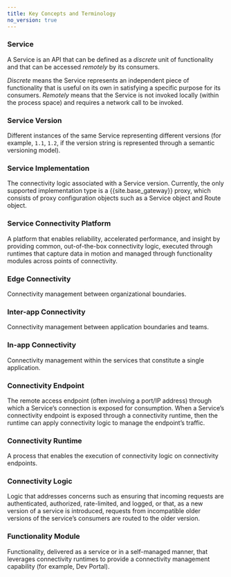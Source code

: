 ```yaml
---
title: Key Concepts and Terminology
no_version: true
---
```

<!-- vale off -->
### Service

A Service is an API that can be defined as a *discrete* unit of functionality
and that can be accessed *remotely* by its consumers.

*Discrete* means the Service represents an independent piece of functionality
that is useful on its own in satisfying a specific purpose for its consumers.
*Remotely* means that the Service is not invoked locally (within the process
space) and requires a network call to be invoked.  

### Service Version

Different instances of the same Service representing different versions (for
example, `1.1`, `1.2`, if the version string is represented through a
semantic versioning model).

### Service Implementation

The connectivity logic associated with a Service version. Currently, the only
supported implementation type is a {{site.base_gateway}} proxy, which
consists of proxy configuration objects such as a Service object and Route
object.  

### Service Connectivity Platform

A platform that enables reliability, accelerated performance, and insight by
providing common, out-of-the-box connectivity logic, executed through runtimes
that capture data in motion and managed through functionality modules across
points of connectivity.

### Edge Connectivity

Connectivity management between organizational boundaries.

### Inter-app Connectivity

Connectivity management between application boundaries and teams.

### In-app Connectivity

Connectivity management within the services that constitute a single
application.

### Connectivity Endpoint

The remote access endpoint (often involving a port/IP address) through which
a Service’s connection is exposed for consumption. When a Service’s connectivity
endpoint is exposed through a connectivity runtime, then the runtime can apply
connectivity logic to manage the endpoint’s traffic.

### Connectivity Runtime

A process that enables the execution of connectivity logic on connectivity
endpoints.

### Connectivity Logic

Logic that addresses concerns such as ensuring that incoming requests are
authenticated, authorized, rate-limited, and logged, or that, as a new version
of a service is introduced, requests from incompatible older versions of the
service’s consumers are routed to the older version.

### Functionality Module

Functionality, delivered as a service or in a self-managed manner, that
leverages connectivity runtimes to provide a connectivity management capability
(for example, Dev Portal).
